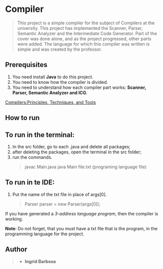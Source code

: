# Compiler
>This project is a simple compiler for the subject of Compilers at the university.
  This project has implemented the Scanner, Parser, Semantic Analyzer and the Intermediate Code Generator. 
  Part of the cover was done alone, and as the project progressed, other parts were added. 
  The language for which this compiler was written is simple and was created by the professor.

## Prerequisites
  1. You need install **Java** to do this project.
  2. You need to know how the compiler is divided.
  3. You need to understand how each compiler part works: **Scanner, Parser, Semantic Analyzer and ICG**.
  
  [Compilers:Principles, Techniques, and Tools](https://www.amazon.com/Compilers-Principles-Techniques-Tools-2nd/dp/0321486811)
  
 ## How to run
   ## To run in the terminal:
   1. In the src folder, go to each .java and delete all packages;
   2. after deleting the packages, open the terminal in the src folder;
   3. run the commands.
       > javac Main.java
        java Main file.txt (programing language file)
        
   ## To run in te IDE:
   1. Put the name of the txt file in place of args[0].
      > Parser parser = new Parser(args[0]);
      
 If you have generated a _3-address language program_, then the compiler is working.
 
 **Note**: Do not forget, that you must have a txt file that is the program, in the programming language for the project.
 
 ## Author
 > - **Ingrid Barbosa**
